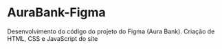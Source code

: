 # AuraBank-Figma
Desenvolvimento do código do projeto do Figma (Aura Bank). Criação de HTML, CSS e JavaScript do site
